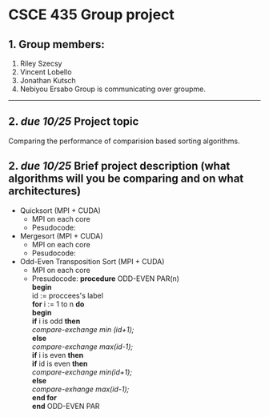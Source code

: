 # CSCE 435 Group project

## 1. Group members:
1. Riley Szecsy
2. Vincent Lobello
3. Jonathan Kutsch
4. Nebiyou Ersabo
Group is communicating over groupme. 
---

## 2. _due 10/25_ Project topic
Comparing the performance of comparision based sorting algorithms. 

## 2. _due 10/25_ Brief project description (what algorithms will you be comparing and on what architectures)

- Quicksort (MPI + CUDA)
  -  MPI on each core
  -  Pesudocode:
- Mergesort (MPI + CUDA)
  -  MPI on each core
  -  Pesudocode:
- Odd-Even Transposition Sort (MPI + CUDA)
  -  MPI on each core
  -  Presudocode:
    **procedure** ODD-EVEN PAR(n) <br>
    **begin** <br>
      id := proccees's label <br>
      **for** i := 1 to n **do** <br>
      **begin** <br>
         **if** i is odd **then** <br>
            *compare-exchange min (id+1);* <br>
         **else** <br>
             *compare-exchange max(id-1);* <br>
       **if** i is even **then** <br>
           **if** id is even **then** <br>
               *compare-exchange min(id+1);* <br>
           **else** <br>
               *compare-exhange max(id-1);* <br>
       **end for** <br>
     **end** ODD-EVEN PAR <br>
       
